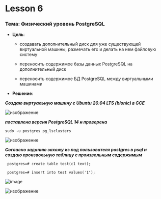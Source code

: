 # Lesson 6
### Тема: Физический уровень PostgreSQL

* __Цель__:

   - создавать дополнительный диск для уже существующей виртуальной машины, размечать его и делать на нем файловую систему
   
   - переносить содержимое базы данных PostgreSQL на дополнительный диск
   - переносить содержимое БД PostgreSQL между виртуальными машинами

* __Решение__:

___Создаю виртуальную машину c Ubuntu 20.04 LTS (bionic) в GCE___

  ![изображение](https://user-images.githubusercontent.com/85208391/200965481-29dc733e-b6cb-42dd-92ee-bfb98bc58afc.png)
  
___поставлена версия PostgreSQL 14 и проверена___

```sudo -u postgres pg_lsclusters```

![изображение](https://user-images.githubusercontent.com/85208391/200966515-3e175450-409b-4e33-9f3a-81ef8c5c5bf6.png)


___Cогласно заданию захожу из под пользователя postgres в psql и создаю произвольную таблицу с произвольным содержимым___

``` postgres=# create table test(c1 text);```

``` postgres=# insert into test values('1');```

![image](https://user-images.githubusercontent.com/85208391/201454914-a674446d-2b53-4d53-81b0-971c3f77a697.png)


![изображение](https://user-images.githubusercontent.com/85208391/200985501-fa3502df-8e4a-462e-a516-c041f72b893a.png)
